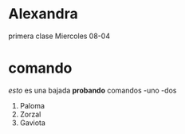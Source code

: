 # Alexandra
primera clase Miercoles 08-04
# comando

*esto* es una bajada 
**probando** comandos 
-uno
-dos

<ol>
<li>Paloma</li>
<li>Zorzal</li>
<li>Gaviota</li>
</ol>
